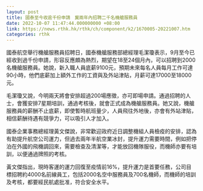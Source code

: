 ```yaml
---
layout: post
title: 國泰至今收逾千份申請　冀兩年內招聘二千名機艙服務員
date: 2022-10-07 11:47:44.000000000 +08:00
link: https://news.rthk.hk/rthk/ch/component/k2/1670005-20221007.htm
categories: rthk
---
```


國泰航空舉行機艙服務員招聘日，國泰機艙服務部總經理毛潔瓊表示，9月至今已經收到過千份申請，形容反應頗為熱烈，期望在18至24個月內，可以招聘到2000名機艙服務員。她說，新入職人員底薪9100元，預期未來每名人員每月工作可達90小時，他們底薪加上額外工作的工資與及外站津貼，月薪可達17000至18000元。

毛潔瓊又說，今明兩天將會安排超過200場應徵，亦可即場申請。通過招聘的人士，會獲安排7星期培訓，通過考核後，就會正式成為機艙服務員。她又說，機艙服務員的薪酬不止底薪，即使暫時航班量少，人員飛往外地後，亦會有外站津貼，相信薪酬待遇有競爭力，可以吸引人才加入。

國泰企業事務總經理黃文傑說，非常歡迎政府近日調整機組人員檢疫的安排，認為有助提升航空公司運力，但過去兩年半航空業冰封，提升運力需要時間，例如把停泊在外國的飛機調回來，需要檢查及清潔等，才能放回機隊服役，而機師亦要有培訓，以便通過牌照的考核。

黃文傑指出，現時客運的運力回復至疫情前16%，提升運力是首要任務，公司目標招聘約4000名前線員工，包括2000名空中服務員及700名機師，而機師的培訓及考核，都要經民航處批准，符合安全水平。
